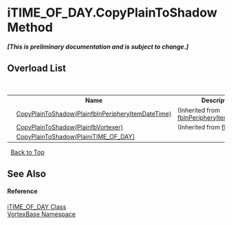 # iTIME_OF_DAY.CopyPlainToShadow Method 
 _**\[This is preliminary documentation and is subject to change.\]**_


## Overload List
&nbsp;<table><tr><th></th><th>Name</th><th>Description</th></tr><tr><td>![Public method](media/pubmethod.gif "Public method")</td><td><a href="M_VortexBase_fbInPeripheryItemDateTime_CopyPlainToShadow.md">CopyPlainToShadow(PlainfbInPeripheryItemDateTime)</a></td><td> (Inherited from <a href="T_VortexBase_fbInPeripheryItemDateTime.md">fbInPeripheryItemDateTime</a>.)</td></tr><tr><td>![Public method](media/pubmethod.gif "Public method")</td><td><a href="M_VortexBase_fbVortexer_CopyPlainToShadow.md">CopyPlainToShadow(PlainfbVortexer)</a></td><td> (Inherited from <a href="T_VortexBase_fbVortexer.md">fbVortexer</a>.)</td></tr><tr><td>![Public method](media/pubmethod.gif "Public method")</td><td><a href="M_VortexBase_iTIME_OF_DAY_CopyPlainToShadow.md">CopyPlainToShadow(PlainiTIME_OF_DAY)</a></td><td /></tr></table>&nbsp;
<a href="#itime_of_day.copyplaintoshadow-method">Back to Top</a>

## See Also


#### Reference
<a href="T_VortexBase_iTIME_OF_DAY.md">iTIME_OF_DAY Class</a><br /><a href="N_VortexBase.md">VortexBase Namespace</a><br />